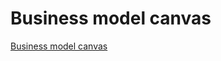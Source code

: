 # Business model canvas

[Business model canvas](../../business-model-canvas/business-model-canvas.yml)